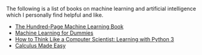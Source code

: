 The following is a list of books on machine learning and artificial intelligence which I personally find helpful and like.

* [The Hundred-Page Machine Learning Book](https://drive.google.com/file/d/1GaSM5pIEk_BrTqroGrQoGF9P2K9Fb766/view)
* [Machine Learning for Dummies](https://mscdss.ds.unipi.gr/wp-content/uploads/2018/02/Untitled-attachment-00056-2-1.pdf)
* [How to Think Like a Computer Scientist: Learning with Python 3](https://media.readthedocs.org/pdf/howtothink/latest/howtothink.pdf)
* [Calculus Made Easy](https://github.com/lahorekid/Calculus/blob/master/Calculus%20Made%20Easy.pdf)




